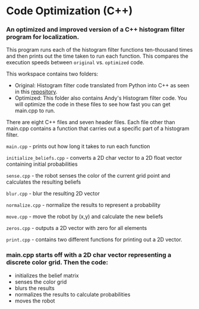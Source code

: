 # Code Optimization (C++)

### An optimized and improved version of a C++ histogram filter program for localization.

This program runs each of the histogram filter functions ten-thousand times and then prints out the time taken to run each function. This compares the execution speeds between `original` vs. `optimized` code.

This workspace contains two folders:
- Original: Histogram filter code translated from Python into C++ as seen in this [repository](https://github.com/jacobsayono/robot-localization). 
- Optimized: This folder also contains Andy's Histogram filter code. You will optimize the code in these files to see how fast you can get main.cpp to run.

There are eight C++ files and seven header files. Each file other than main.cpp contains a function that carries out a specific part of a histogram filter. 

`main.cpp` - prints out how long it takes to run each function

`initialize_beliefs.cpp` - converts a 2D char vector to a 2D float vector containing initial probabilities

`sense.cpp` - the robot senses the color of the current grid point and calculates the resulting beliefs

`blur.cpp` - blur the resulting 2D vector

`normalize.cpp` - normalize the results to represent a probability

`move.cpp` - move the robot by (x,y) and calculate the new beliefs

`zeros.cpp` - outputs a 2D vector with zero for all elements

`print.cpp` - contains two different functions for printing out a 2D vector. 

### main.cpp starts off with a 2D char vector representing a discrete color grid. Then the code: 
- initializes the belief matrix
- senses the color grid
- blurs the results
- normalizes the results to calculate probabilities
- moves the robot
